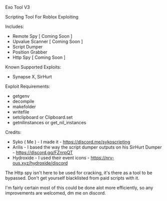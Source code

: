 Exo Tool V3

Scripting Tool For Roblox Exploiting

Includes:
- Remote Spy [ Coming Soon ]
- Upvalue Scanner [ Coming Soon ]
- Script Dumper
- Position Grabber
- Http Spy [ Coming Soon ]

Known Supported Exploits:
- Synapse X, SirHurt

Exploit Requirements:
- getgenv
- decompile
- makefolder
- writefile
- setclipboard or Clipboard.set
- getnilinstances or get_nil_instances

Credits:
- Syko ( Me ) - I made it - https://discord.me/sykoscripting
- Arilis - I based the way the script dumper outputs on his SirHurt Dumper - https://discord.gg/FZnrpQT
- Hydroxide - I used their event icons - https://nrv-ous.xyz/hydroxide/discord

The Http spy isn't here to be used for cracking, it's there as a tool to be bypassed. Don't get yourself blacklisted from paid scripts with it.

I'm fairly certain most of this could be done alot more efficiently, so any improvements are welcomed, dm me on discord.
